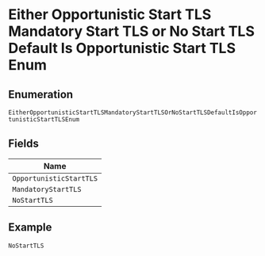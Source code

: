 
# Either Opportunistic Start TLS Mandatory Start TLS or No Start TLS Default Is Opportunistic Start TLS Enum

## Enumeration

`EitherOpportunisticStartTLSMandatoryStartTLSOrNoStartTLSDefaultIsOpportunisticStartTLSEnum`

## Fields

| Name |
|  --- |
| `OpportunisticStartTLS` |
| `MandatoryStartTLS` |
| `NoStartTLS` |

## Example

```
NoStartTLS
```

